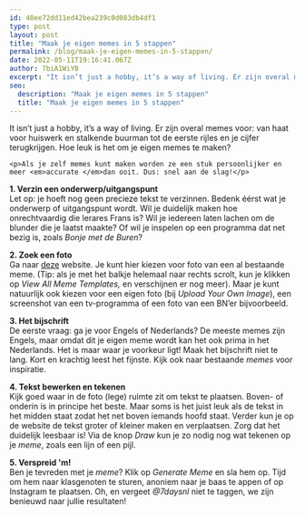 ```yaml
---
id: 48ee72dd11ed42bea239c0d083db4df1
type: post
layout: post
title: "Maak je eigen memes in 5 stappen"
permalink: /blog/maak-je-eigen-memes-in-5-stappen/
date: 2022-05-11T19:16:41.067Z
author: 7biA1WiYB
excerpt: "It isn’t just a hobby, it’s a way of living. Er zijn overal memes voor: van haat voor huiswerk en stalkende buurman tot de eerste rijles en je cijfer terugkrijgen. Hoe leuk is het om je eigen memes te maken?  "
seo:
  description: "Maak je eigen memes in 5 stappen"
  title: "Maak je eigen memes in 5 stappen"
---
```

It isn’t just a hobby, it’s a way of living. Er zijn overal memes voor: van haat voor huiswerk en stalkende buurman tot de eerste rijles en je cijfer terugkrijgen. Hoe leuk is het om je eigen memes te maken?  

    <p>Als je zelf memes kunt maken worden ze een stuk persoonlijker en meer <em>accurate </em>dan ooit. Dus: snel aan de slag!</p>
<p><strong>1. Verzin een onderwerp/uitgangspunt</strong><br>Let op: je hoeft nog geen precieze tekst te verzinnen. Bedenk éérst wat je onderwerp of uitgangspunt wordt. Wil je duidelijk maken hoe onrechtvaardig die lerares Frans is? Wil je iedereen laten lachen om de blunder die je laatst maakte? Of wil je inspelen op een programma dat net bezig is, zoals <em>Bonje met de Buren</em>?</p>
<p><strong>2. Zoek een foto</strong><br>Ga naar <a href="https://imgflip.com/memegenerator" target="_blank">deze</a> website. Je kunt hier kiezen voor foto van een al bestaande meme. (Tip: als je met het balkje helemaal naar rechts scrolt, kun je klikken op <em>View All Meme Templates, </em>en verschijnen er nog meer). Maar je kunt natuurlijk ook kiezen voor een eigen foto (bij <em>Upload Your Own Image</em>), een screenshot van een tv-programma of een foto van een BN’er bijvoorbeeld.</p>
<p><strong>3. Het bijschrift</strong><br>De eerste vraag: ga je voor Engels of Nederlands? De meeste memes zijn Engels, maar omdat dit je eigen meme wordt kan het ook prima in het Nederlands. Het is maar waar je voorkeur ligt! Maak het bijschrift niet te lang. Kort en krachtig leest het fijnste. Kijk ook naar bestaande<em> memes</em> voor inspiratie.</p>
<p><strong>4. Tekst bewerken en tekenen</strong><br>Kijk goed waar in de foto (lege) ruimte zit om tekst te plaatsen. Boven- of onderin is in principe het beste. Maar soms is het juist leuk als de tekst in het midden staat zodat het net boven iemands hoofd staat. Verder kun je op de website de tekst groter of kleiner maken en verplaatsen. Zorg dat het duidelijk leesbaar is! Via de knop <em>Draw</em> kun je zo nodig nog wat tekenen op je<em> meme</em>, zoals een lijn of een pijl.</p>
<p><strong>5. Verspreid 'm! </strong><br>Ben je tevreden met je <em>meme</em>? Klik op<em> Generate Meme </em>en sla hem op. Tijd om hem naar klasgenoten te sturen, anoniem naar je baas te appen of op Instagram te plaatsen. Oh, en vergeet <em>@7daysnl</em> niet te taggen, we zijn benieuwd naar jullie resultaten! </p>  
